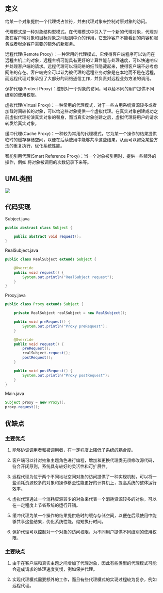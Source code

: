 ## 定义

给某一个对象提供一个代理或占位符，并由代理对象来控制对原对象的访问。

代理模式是一种对象结构型模式。在代理模式中引入了一个新的代理对象，代理对象在客户端对象和目标对象之间起到中介的作用，它去掉客户不能看到的内容和服务或者增添客户需要的额外的新服务。

远程代理(Remote Proxy)：一种常用的代理模式，它使得客户端程序可以访问在远程主机上的对象，远程主机可能具有更好的计算性能与处理速度，可以快速响应并处理客户端的请求。远程代理可以将网络的细节隐藏起来，使得客户端不必考虑网络的存在。客户端完全可以认为被代理的远程业务对象是在本地而不是在远程，而远程代理对象承担了大部分的网络通信工作，并负责对远程业务方法的调用。

保护代理(Protect Proxy)：控制对一个对象的访问，可以给不同的用户提供不同级别的使用权限。

虚拟代理(Virtual Proxy)：一种常用的代理模式，对于一些占用系统资源较多或者加载时间较长的对象，可以给这些对象提供一个虚拟代理。在真实对象创建成功之前虚拟代理扮演真实对象的替身，而当真实对象创建之后，虚拟代理将用户的请求转发给真实对象。

缓冲代理(Cache Proxy)：一种较为常用的代理模式，它为某一个操作的结果提供临时的缓存存储空间，以便在后续使用中能够共享这些结果，从而可以避免某些方法的重复执行，优化系统性能。

智能引用代理(Smart Reference Proxy)：当一个对象被引用时，提供一些额外的操作，例如
将对象被调用的次数记录下来等。

## UML类图

![](https://github.com/GeorgePengZhang/DesignPattern-Java/blob/master/img/Proxy/QQ%E6%88%AA%E5%9B%BE20190506194347.png)

## 代码实现

Subject.java
``` java
public abstract class Subject {

    public abstract void request();
}
```

RealSubject.java
``` java
public class RealSubject extends Subject {

    @Override
    public void request() {
        System.out.println("RealSubject request");
    }
}
```

Proxy.java
``` java
public class Proxy extends Subject {

    private RealSubject realSubject = new RealSubject();

    public void preRequest() {
        System.out.println("Proxy preRequest");
    }

    @Override
    public void request() {
        preRequest();
        realSubject.request();
        postRequest();
    }

    public void postRequest() {
        System.out.println("Proxy postRequest");
    }
}
```

Main.java
``` java
Subject proxy = new Proxy();
proxy.request();
```

## 优缺点

### 主要优点

1. 能够协调调用者和被调用者，在一定程度上降低了系统的耦合度。

2. 客户端可以针对抽象主题角色进行编程，增加和更换代理类无须修改源代码，符合开闭原则，系统具有较好的灵活性和可扩展性。

3. 远程代理为位于两个不同地址空间对象的访问提供了一种实现机制，可以将一些消耗资源较多的对象和操作移至性能更好的计算机上，提高系统的整体运行效率。

4. 虚拟代理通过一个消耗资源较少的对象来代表一个消耗资源较多的对象，可以在一定程度上节省系统的运行开销。

5. 缓冲代理为某一个操作的结果提供临时的缓存存储空间，以便在后续使用中能够共享这些结果，优化系统性能，缩短执行时间。

6. 保护代理可以控制对一个对象的访问权限，为不同用户提供不同级别的使用权限。

### 主要缺点

1. 由于在客户端和真实主题之间增加了代理对象，因此有些类型的代理模式可能会造成请求的处理速度变慢，例如保护代理。

2. 实现代理模式需要额外的工作，而且有些代理模式的实现过程较为复杂，例如远程代理。